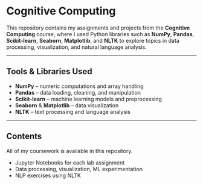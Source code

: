 # Cognitive Computing 

This repository contains my assignments and projects from the **Cognitive Computing** course, where I used Python libraries such as **NumPy**, **Pandas**, **Scikit‑learn**, **Seaborn**, **Matplotlib**, and **NLTK** to explore topics in data processing, visualization, and natural language analysis.

---

##  Tools & Libraries Used

- **NumPy** – numeric computations and array handling  
- **Pandas** – data loading, cleaning, and manipulation  
- **Scikit‑learn** – machine learning models and preprocessing  
- **Seaborn** & **Matplotlib** – data visualization  
- **NLTK** – text processing and language analysis  

---

## Contents

All of my coursework is available in this repository. 

- Jupyter Notebooks for each lab assignment  
- Data processing, visualization, ML experimentation  
- NLP exercises using NLTK  




